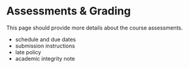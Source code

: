 # Assessments & Grading

This page should provide more details about the course assessments.

- schedule and due dates
- submission instructions
- late policy
- academic integrity note
